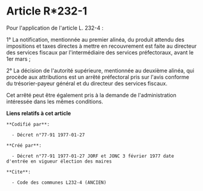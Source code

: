 # Article R*232-1

Pour l'application de l'article L. 232-4 : 

1° La notification, mentionnée au premier alinéa, du produit attendu des impositions et taxes directes à mettre en
recouvrement est faite au directeur des services fiscaux par l'intermédiaire des services préfectoraux, avant le 1er mars ; 

2° La décision de l'autorité supérieure, mentionnée au deuxième alinéa, qui procède aux attributions est un arrêté
préfectoral pris sur l'avis conforme         du trésorier-payeur général et du directeur des services fiscaux. 

Cet arrêté peut être également pris à la demande de l'administration intéressée dans les mêmes conditions.

**Liens relatifs à cet article**

	**Codifié par**:

	  - Décret n°77-91 1977-01-27

	**Créé par**:

	  - Décret n°77-91 1977-01-27 JORF et JONC 3 février 1977 date d'entrée en vigueur élection des maires

	**Cite**:

	  - Code des communes L232-4 (ANCIEN)

